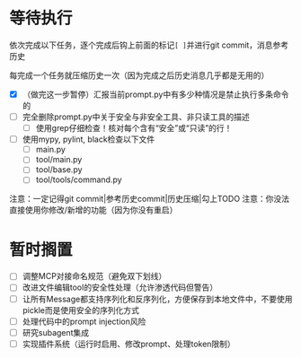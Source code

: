 # 等待执行

依次完成以下任务，逐个完成后钩上前面的标记`[ ]`并进行git commit，消息参考历史

每完成一个任务就压缩历史一次（因为完成之后历史消息几乎都是无用的）

- [x] （做完这一步暂停）汇报当前prompt.py中有多少种情况是禁止执行多条命令的
- [ ] 完全删除prompt.py中关于安全与非安全工具、非只读工具的描述
    - [ ] 使用grep仔细检查！核对每个含有“安全”或“只读”的行！
- [ ] 使用mypy, pylint, black检查以下文件
    - [ ] main.py
    - [ ] tool/main.py
    - [ ] tool/base.py
    - [ ] tool/tools/command.py

注意：一定记得git commit|参考历史commit|历史压缩|勾上TODO
注意：你没法直接使用你修改/新增的功能（因为你没有重启）

# 暂时搁置

- [ ] 调整MCP对接命名规范（避免双下划线）
- [ ] 改进文件编辑tool的安全性处理（允许渗透代码但警告）
- [ ] 让所有Message都支持序列化和反序列化，方便保存到本地文件中，不要使用pickle而是使用安全的序列化方式
- [ ] 处理代码中的prompt injection风险
- [ ] 研究subagent集成
- [ ] 实现插件系统（运行时启用、修改prompt、处理token限制）
